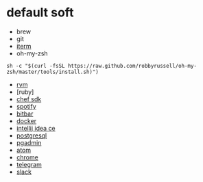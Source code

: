 # default soft
- brew
- git
- [iterm](https://iterm2.com/downloads/stable/latest)
- oh-my-zsh
```
sh -c "$(curl -fsSL https://raw.github.com/robbyrussell/oh-my-zsh/master/tools/install.sh)")
```
- [rvm]()
- [ruby]
- [chef sdk]()
- [spotify]()
- [bitbar]()
- [docker]()
- [intellij idea ce]()
- [postgresql]()
- [pgadmin]()
- [atom]()
- [chrome]()
- [telegram]()
- [slack]()
